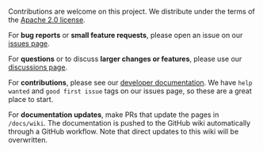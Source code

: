 Contributions are welcome on this project. We distribute under the terms of the [Apache 2.0 license](https://github.com/Point72/csp/blob/main/LICENSE).

For **bug reports** or **small feature requests**, please open an issue on our [issues page](https://github.com/Point72/csp/issues).

For **questions** or to discuss **larger changes or features**, please use our [discussions page](https://github.com/Point72/csp/discussions).

For **contributions**, please see our [developer documentation](https://github.com/Point72/csp/wiki/99.-Developer). We have `help wanted` and `good first issue` tags on our issues page, so these are a great place to start.

For **documentation updates**, make PRs that update the pages in `/docs/wiki`. The documentation is pushed to the GitHub wiki automatically through a GitHub workflow. Note that direct updates to this wiki will be overwritten.
